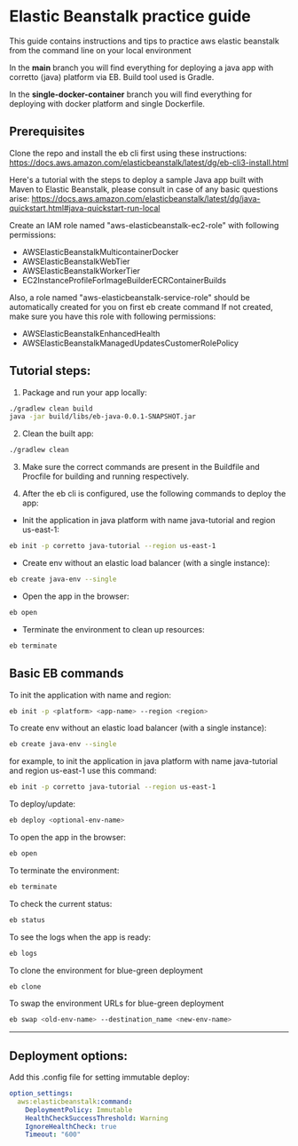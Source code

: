 # Elastic Beanstalk practice guide

This guide contains instructions and tips to practice aws elastic beanstalk from the command line on your local environment

In the **main** branch you will find everything for deploying a java app with corretto (java) platform via EB. Build tool used is Gradle. 

In the **single-docker-container** branch you will find everything for deploying with docker platform and single Dockerfile.

## Prerequisites

Clone the repo and install the eb cli first using these instructions:
https://docs.aws.amazon.com/elasticbeanstalk/latest/dg/eb-cli3-install.html

Here's a tutorial with the steps to deploy a sample Java app built with Maven to Elastic Beanstalk, please consult in case of any basic questions arise:
https://docs.aws.amazon.com/elasticbeanstalk/latest/dg/java-quickstart.html#java-quickstart-run-local

Create an IAM role named "aws-elasticbeanstalk-ec2-role" with following permissions:
- AWSElasticBeanstalkMulticontainerDocker
- AWSElasticBeanstalkWebTier
- AWSElasticBeanstalkWorkerTier
- EC2InstanceProfileForImageBuilderECRContainerBuilds

Also, a role named "aws-elasticbeanstalk-service-role" should be automatically created for you on first eb create command
If not created, make sure you have this role with following permissions:
- AWSElasticBeanstalkEnhancedHealth
- AWSElasticBeanstalkManagedUpdatesCustomerRolePolicy

## Tutorial steps:

1. Package and run your app locally:
```bash
./gradlew clean build
java -jar build/libs/eb-java-0.0.1-SNAPSHOT.jar
```

2. Clean the built app:
```bash
./gradlew clean
```

3. Make sure the correct commands are present in the Buildfile and Procfile for building and running respectively.

4. After the eb cli is configured, use the following commands to deploy the app:

- Init the application in java platform with name java-tutorial and region us-east-1:
```bash
eb init -p corretto java-tutorial --region us-east-1
```

- Create env without an elastic load balancer (with a single instance):
```bash
eb create java-env --single     
```

- Open the app in the browser:
```bash
eb open
```

- Terminate the environment to clean up resources:
```bash
eb terminate
```


## Basic EB commands

To init the application with name and region:
```bash
eb init -p <platform> <app-name> --region <region>
```

To create env without an elastic load balancer (with a single instance):
```bash
eb create java-env --single     
```

for example, to init the application in java platform with name java-tutorial and region us-east-1 use this command:
```bash
eb init -p corretto java-tutorial --region us-east-1
```

To deploy/update:
```bash
eb deploy <optional-env-name>
```

To open the app in the browser:
```bash
eb open
```

To terminate the environment:
```bash
eb terminate
```

To check the current status:
```bash
eb status
```

To see the logs when the app is ready:
```bash
eb logs
```

To clone the environment for blue-green deployment
```bash
eb clone
```

To swap the environment URLs for blue-green deployment
```bash
eb swap <old-env-name> --destination_name <new-env-name>
```

***
## Deployment options:

Add this .config file for setting immutable deploy:
```yaml
option_settings:
  aws:elasticbeanstalk:command:
    DeploymentPolicy: Immutable
    HealthCheckSuccessThreshold: Warning
    IgnoreHealthCheck: true
    Timeout: "600"
```


